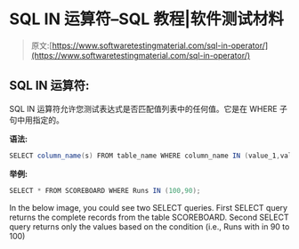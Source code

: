 # SQL IN 运算符–SQL 教程|软件测试材料

> 原文:[https://www.softwaretestingmaterial.com/sql-in-operator/](https://www.softwaretestingmaterial.com/sql-in-operator/)

## SQL IN 运算符:

SQL IN 运算符允许您测试表达式是否匹配值列表中的任何值。它是在 WHERE 子句中用指定的。

**语法:**

```java
SELECT column_name(s) FROM table_name WHERE column_name IN (value_1,value_2,...value_n);
```

**举例:**

```java
SELECT * FROM SCOREBOARD WHERE Runs IN (100,90);
```

In the below image, you could see two SELECT queries. First SELECT query returns the complete records from the table SCOREBOARD. Second SELECT query returns only the values based on the condition (i.e., Runs with in 90 to 100)